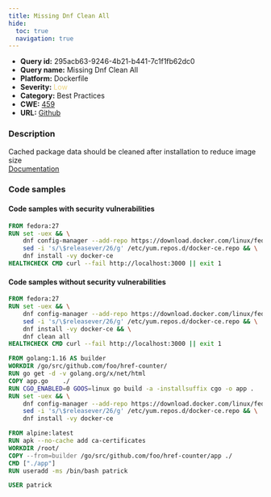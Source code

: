```yaml
---
title: Missing Dnf Clean All
hide:
  toc: true
  navigation: true
---
```


<style>
  .highlight .hll {
    background-color: #ff171742;
  }
  .md-content {
    max-width: 1100px;
    margin: 0 auto;
  }
</style>

-   **Query id:** 295acb63-9246-4b21-b441-7c1f1fb62dc0
-   **Query name:** Missing Dnf Clean All
-   **Platform:** Dockerfile
-   **Severity:** <span style="color:#edd57e">Low</span>
-   **Category:** Best Practices
-   **CWE:** <a href="https://cwe.mitre.org/data/definitions/459.html" onclick="newWindowOpenerSafe(event, 'https://cwe.mitre.org/data/definitions/459.html')">459</a>
-   **URL:** [Github](https://github.com/Checkmarx/kics/tree/master/assets/queries/dockerfile/missing_dnf_clean_all)

### Description
Cached package data should be cleaned after installation to reduce image size<br>
[Documentation](https://docs.docker.com/develop/develop-images/dockerfile_best-practices/)

### Code samples
#### Code samples with security vulnerabilities
```dockerfile title="Positive test num. 1 - dockerfile file" hl_lines="2"
FROM fedora:27
RUN set -uex && \
    dnf config-manager --add-repo https://download.docker.com/linux/fedora/docker-ce.repo && \
    sed -i 's/\$releasever/26/g' /etc/yum.repos.d/docker-ce.repo && \
    dnf install -vy docker-ce
HEALTHCHECK CMD curl --fail http://localhost:3000 || exit 1

```


#### Code samples without security vulnerabilities
```dockerfile title="Negative test num. 1 - dockerfile file"
FROM fedora:27
RUN set -uex && \
    dnf config-manager --add-repo https://download.docker.com/linux/fedora/docker-ce.repo && \
    sed -i 's/\$releasever/26/g' /etc/yum.repos.d/docker-ce.repo && \
    dnf install -vy docker-ce && \
    dnf clean all
HEALTHCHECK CMD curl --fail http://localhost:3000 || exit 1

```
```dockerfile title="Negative test num. 2 - dockerfile file"
FROM golang:1.16 AS builder
WORKDIR /go/src/github.com/foo/href-counter/
RUN go get -d -v golang.org/x/net/html  
COPY app.go    ./
RUN CGO_ENABLED=0 GOOS=linux go build -a -installsuffix cgo -o app .
RUN set -uex && \
    dnf config-manager --add-repo https://download.docker.com/linux/fedora/docker-ce.repo && \
    sed -i 's/\$releasever/26/g' /etc/yum.repos.d/docker-ce.repo && \
    dnf install -vy docker-ce

FROM alpine:latest  
RUN apk --no-cache add ca-certificates
WORKDIR /root/
COPY --from=builder /go/src/github.com/foo/href-counter/app ./
CMD ["./app"]
RUN useradd -ms /bin/bash patrick

USER patrick

```
